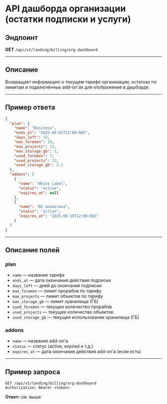 # API дашборда организации (остатки подписки и услуги)

## Эндпоинт
**GET** `/api/v1/landing/billing/org-dashboard`

---

## Описание
Возвращает информацию о текущем тарифе организации, остатках по лимитам и подключённых add-on'ах для отображения в дашборде.

---

## Пример ответа
```json
{
  "plan": {
    "name": "Business",
    "ends_at": "2025-09-01T12:00:00Z",
    "days_left": 12,
    "max_foremen": 10,
    "max_projects": 15,
    "max_storage_gb": 5,
    "used_foremen": 7,
    "used_projects": 12,
    "used_storage_gb": 3.2
  },
  "addons": [
    {
      "name": "White Label",
      "status": "active",
      "expires_at": null
    },
    {
      "name": "BI-аналитика",
      "status": "active",
      "expires_at": "2025-09-10T12:00:00Z"
    }
  ]
}
```

---

## Описание полей
### plan
- `name` — название тарифа
- `ends_at` — дата окончания действия подписки
- `days_left` — дней до окончания подписки
- `max_foremen` — лимит прорабов по тарифу
- `max_projects` — лимит объектов по тарифу
- `max_storage_gb` — лимит хранилища (ГБ)
- `used_foremen` — текущее количество прорабов
- `used_projects` — текущее количество объектов
- `used_storage_gb` — текущее использование хранилища (ГБ)

### addons
- `name` — название add-on'а
- `status` — статус (active, expired и т.д.)
- `expires_at` — дата окончания действия add-on'а (если есть)

---

## Пример запроса
```
GET /api/v1/landing/billing/org-dashboard
Authorization: Bearer <token>
```

**Ответ:** см. выше 